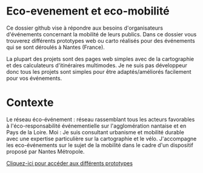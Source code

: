 # Eco-evenement et eco-mobilité

Ce dossier github vise à répondre aux besoins d'organisateurs d'événements concernant la mobilité de leurs publics. Dans ce dossier vous trouverez différents prototypes web ou carto réalisés pour des événements qui se sont déroulés à Nantes (France).

La plupart des projets sont des pages web simples avec de la cartographie et des calculateurs d'itinéraires multimodes. Je ne suis pas développeur donc tous les projets sont simples pour être adaptés/améliorés facilement pour vos événements.

# Contexte
Le réseau éco-événement : réseau rassemblant tous les acteurs favorables à l'éco-responsabilité événementielle sur l'agglomération nantaise  et en Pays de la Loire.
Moi : Je suis consultant urbanisme et mobilité durable avec une expertise particulière sur la cartographie et le vélo. J'accompagne les eco-événements sur le sujet de la mobilité dans le cadre d'un dispositif proposé par Nantes Métropole.

[Cliquez-ici pour accéder aux différents prototypes](https://corentinlemaitre.github.io/eco-mobilite-pour-eco-evenement/)
